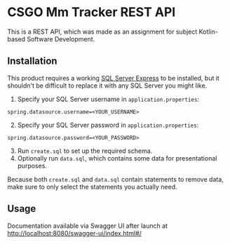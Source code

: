 # CSGO Mm Tracker REST API

This is a REST API, which was made as an assignment for subject Kotlin-based Software Development.

## Installation

This product requires a working [SQL Server Express](https://www.microsoft.com/en-us/sql-server/sql-server-downloads) to be installed, but it shouldn't be difficult to replace it with any SQL Server you might like.

1. Specify your SQL Server username in `application.properties`:
```
spring.datasource.username=<YOUR_USERNAME>
```
2. Specify your SQL Server password in `application.properties`:
```
spring.datasource.password=<YOUR_PASSWORD>
```
3. Run `create.sql` to set up the required schema.
4. Optionally run `data.sql`, which contains some data for presentational purposes.

Because both `create.sql` and `data.sql` contain statements to remove data, make sure to only select the statements you actually need.

## Usage

Documentation available via Swagger UI after launch at [http://localhost:8080/swagger-ui/index.html#/](http://localhost:8080/swagger-ui/index.html#/)